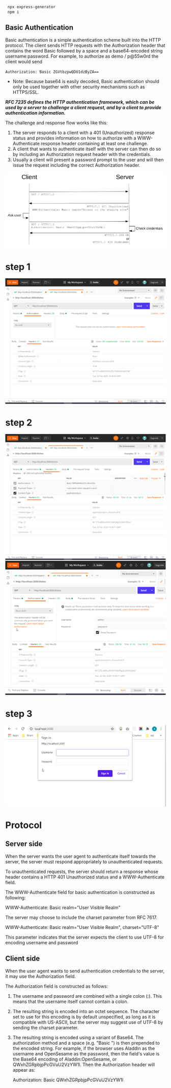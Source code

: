 ```
 npx express-generator
 npm i
```

## Basic Authentication

Basic authentication is a simple authentication scheme built into the HTTP protocol. The client sends HTTP requests with the Authorization header that contains the word Basic followed by a space and a base64-encoded string username:password. For example, to authorize as demo / p@55w0rd the client would send

`Authorization: Basic ZGVtbzpwQDU1dzByZA==`

- Note: Because base64 is easily decoded, Basic authentication should only be used together with other security mechanisms such as HTTPS/SSL.

**_RFC 7235 defines the HTTP authentication framework, which can be used by a server to challenge a client request, and by a client to provide authentication information._**

The challenge and response flow works like this:

1. The server responds to a client with a 401 (Unauthorized) response status and provides information on how to authorize with a WWW-Authenticate response header containing at least one challenge.
2. A client that wants to authenticate itself with the server can then do so by including an Authorization request header with the credentials.
3. Usually a client will present a password prompt to the user and will then issue the request including the correct Authorization header.

<img src="HTTPAuth.png" style="background-color:white">

# step 1

<img src='step1.png'>

# step 2

<img src='step2.png'>
<img src='step2.1.png'>

# step 3

<img src='step3.png'>

# Protocol

## Server side

When the server wants the user agent to authenticate itself towards the server, the server must respond appropriately to unauthenticated requests.

To unauthenticated requests, the server should return a response whose header contains a HTTP 401 Unauthorized status and a WWW-Authenticate field.

The WWW-Authenticate field for basic authentication is constructed as following:

WWW-Authenticate: Basic realm="User Visible Realm"

The server may choose to include the charset parameter from RFC 7617.

WWW-Authenticate: Basic realm="User Visible Realm", charset="UTF-8"

This parameter indicates that the server expects the client to use UTF-8 for encoding username and password

## Client side

When the user agent wants to send authentication credentials to the server, it may use the Authorization field.

The Authorization field is constructed as follows:

1. The username and password are combined with a single colon (:). This means that the username itself cannot contain a colon.
2. The resulting string is encoded into an octet sequence. The character set to use for this encoding is by default unspecified, as long as it is compatible with US-ASCII, but the server may suggest use of UTF-8 by sending the charset parameter.
3. The resulting string is encoded using a variant of Base64.
   The authorization method and a space (e.g. "Basic ") is then prepended to the encoded string.
   For example, if the browser uses Aladdin as the username and OpenSesame as the password, then the field's value is the Base64 encoding of Aladdin:OpenSesame, or QWxhZGRpbjpPcGVuU2VzYW1l. Then the Authorization header will appear as:

   Authorization: Basic QWxhZGRpbjpPcGVuU2VzYW1l

